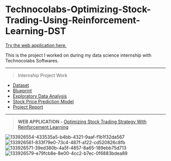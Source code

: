 # Technocolabs-Optimizing-Stock-Trading-Using-Reinforcement-Learning-DST

[Try the web application here.](https://stock-trading-with-rl.herokuapp.com)

This is the project I worked on during my data science internship with Technocolabs Softwares.

---

  > Internship Project Work
  - [Dataset](https://github.com/anweasha/Technocolabs-Optimizing-Stock-Trading/blob/main/all_stocks_5yr.zip)
  - [Blueprint](https://github.com/anweasha/Technocolabs-Optimizing-Stock-Trading/blob/main/Anweasha%20Saha-%20Blueprint.pdf)
  - [Exploratory Data Analysis](https://github.com/anweasha/Technocolabs-Optimizing-Stock-Trading/blob/main/EDA%20Notebook%20(Anweasha).ipynb)
  - [Stock Price Prediction Model](https://github.com/anweasha/Technocolabs-Optimizing-Stock-Trading/blob/main/stock%20data%20model%20building.ipynb)
  - [Project Report](https://github.com/anweasha/Technocolabs-Optimizing-Stock-Trading/blob/main/PROJECT%20REPORT.pdf)

---

  > **WEB APPLICATION -** [Optimizing Stock Trading Strategy With Reinforcement Learning](https://stock-trading-with-rl.herokuapp.com)

![133926554-433535a5-b4bb-4321-9aaf-f1b1f32da567](https://user-images.githubusercontent.com/86158020/133932402-dcb65acb-72e9-4465-a86f-fd06b876f55d.png)
![133926561-833f79e0-73c4-487f-a122-cd520826c8fb](https://user-images.githubusercontent.com/86158020/133932421-6d7f74a1-8de0-42e9-830d-e5ae87a9b356.png)
![133926571-39ed380b-4a5f-4857-8a65-189ebb75d713](https://user-images.githubusercontent.com/86158020/133932447-fec9ceb8-dee6-4d1a-83c7-1d0a93e1808a.png)
![133926579-e79fcb8e-8e00-4cc2-b7ec-0f6883bdea89](https://user-images.githubusercontent.com/86158020/133932454-b2d8e070-63ee-4cc7-b070-ec8f2868b51f.png)
